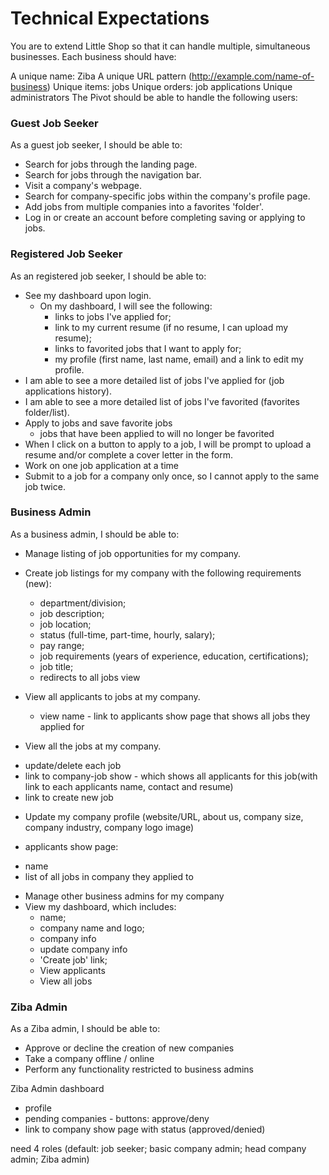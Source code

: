 # Technical Expectations

You are to extend Little Shop so that it can handle multiple, simultaneous businesses. Each business should have:

A unique name: Ziba
A unique URL pattern (http://example.com/name-of-business)
Unique items: jobs
Unique orders: job applications
Unique administrators
The Pivot should be able to handle the following users:

### Guest Job Seeker

As a guest job seeker, I should be able to:

* Search for jobs through the landing page.
* Search for jobs through the navigation bar.
* Visit a company's webpage.
* Search for company-specific jobs within the company's profile page.
* Add jobs from multiple companies into a favorites 'folder'.
* Log in or create an account before completing saving or applying to jobs.

### Registered Job Seeker

As an registered job seeker, I should be able to:

* See my dashboard upon login.
  *  On my dashboard, I will see the following:
      - links to jobs I've applied for;
      - link to my current resume (if no resume, I can upload my resume);
      - links to favorited jobs that I want to apply for;
      - my profile (first name, last name, email) and a link to edit my profile.
* I am able to see a more detailed list of jobs I've applied for (job applications history).
* I am able to see a more detailed list of jobs I've favorited (favorites folder/list).
* Apply to jobs and save favorite jobs
  - jobs that have been applied to will no longer be favorited
* When I click on a button to apply to a job, I will be prompt to upload a resume and/or complete a cover letter in the form.
* Work on one job application at a time
* Submit to a job for a company only once, so I cannot apply to the same job twice.

### Business Admin

As a business admin, I should be able to:

* Manage listing of job opportunities for my company.
* Create job listings for my company with the following requirements (new):
  - department/division;
  - job description;
  - job location;
  - status (full-time, part-time, hourly, salary);
  - pay range;
  - job requirements (years of experience, education, certifications);
  - job title;
  - redirects to all jobs view
* View all applicants to jobs at my company.
  - view name - link to applicants show page that shows all jobs they applied for

* View all the jobs at my company.
 - update/delete each job
 - link to company-job show - which shows all applicants for this job(with link to each applicants name, contact and resume)
 - link to create new job

* Update my company profile (website/URL, about us, company size, company industry, company logo image)

* applicants show page:
 - name
 - list of all jobs in company they applied to

* Manage other business admins for my company
* View my dashboard, which includes:
  - name;
  - company name and logo;
  - company info
  - update company info
  - 'Create job' link;
  - View applicants
  - View all jobs

### Ziba Admin

As a Ziba admin, I should be able to:

* Approve or decline the creation of new companies
* Take a company offline / online
* Perform any functionality restricted to business admins

 Ziba Admin dashboard
 - profile
 - pending companies - buttons: approve/deny
 - link to company show page with status (approved/denied)

 need 4 roles (default: job seeker; basic company admin; head company admin; Ziba admin)
